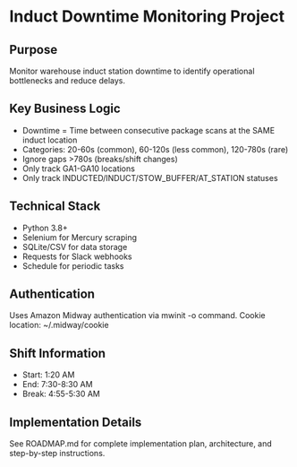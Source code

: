 # Induct Downtime Monitoring Project

## Purpose
Monitor warehouse induct station downtime to identify operational bottlenecks and reduce delays.

## Key Business Logic
- Downtime = Time between consecutive package scans at the SAME induct location
- Categories: 20-60s (common), 60-120s (less common), 120-780s (rare)
- Ignore gaps >780s (breaks/shift changes)
- Only track GA1-GA10 locations
- Only track INDUCTED/INDUCT/STOW_BUFFER/AT_STATION statuses

## Technical Stack
- Python 3.8+
- Selenium for Mercury scraping
- SQLite/CSV for data storage
- Requests for Slack webhooks
- Schedule for periodic tasks

## Authentication
Uses Amazon Midway authentication via mwinit -o command.
Cookie location: ~/.midway/cookie

## Shift Information
- Start: 1:20 AM
- End: 7:30-8:30 AM  
- Break: 4:55-5:30 AM

## Implementation Details
See ROADMAP.md for complete implementation plan, architecture, and step-by-step instructions.